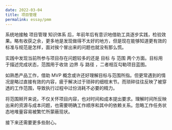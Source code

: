 ```yaml
---
date: 2022-03-04
title: 项目管理
permalink: essay/pmm
---
```

系统地接触 项目管理 知识体系 后，年前年后有意识地借助工具逐步实践，检验效果。略有收获之余，更多地是发现做得不太好的地方，但是现在能够知道更有效的标准与规范是怎样，面对挨个冒出来的问题也就没有那么慌。

实践中发现当前所参与项目存在问题较多的还是 目标 与 范围 两个方面。目标用于描述完成状态，范围用于收敛 边界 与 路径 ，二者相互勾勒项目蓝图。

如熟悉产品工作，借助 MVP 概念或许还好理解目标与范围所指。但更常遇到的情况是略过直接有效的内容，疲于解决过于琐碎的细枝末节。而琐碎往往反映了被穿透的工作范围，导致执行过程中过份消耗不必要的精力。

将范围掰开来说，不仅关怀项目内容，也对时间和成本提出要求。理解时间所反映出来的资源与成本问题，也需要明确工作顺序和其中的依赖关系。忽略工作任务状态地堆量容易被繁忙所蒙蔽现状。

接下来还需要更多些耐心。